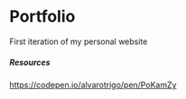# Portfolio

First iteration of my personal website

##### Resources

https://codepen.io/alvarotrigo/pen/PoKamZy
